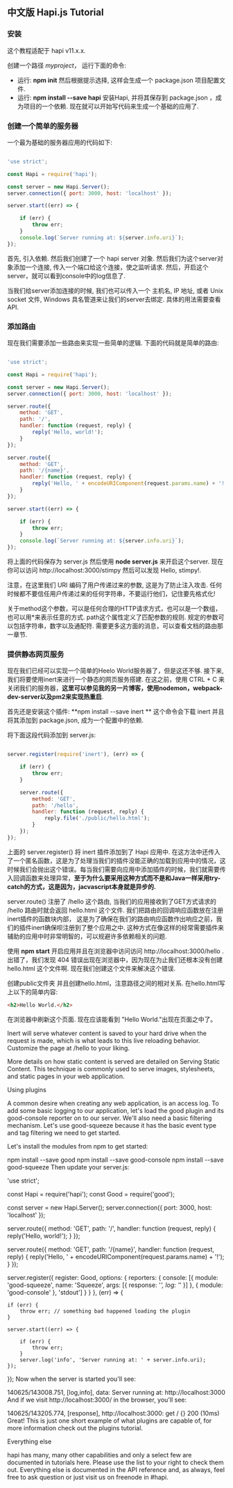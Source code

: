 ## 中文版 Hapi.js Tutorial


### 安装

这个教程适配于 hapi v11.x.x.

创建一个路径  <em>myproject</em>， 运行下面的命令:

* 运行: __npm init__ 然后根据提示选择, 这样会生成一个 package.json 项目配置文件.
* 运行: __npm install --save hapi__ 安装Hapi, 并将其保存到 package.json ，成为项目的一个依赖.
现在就可以开始写代码来生成一个基础的应用了.

### 创建一个简单的服务器

一个最为基础的服务器应用的代码如下:
```javascript

'use strict';

const Hapi = require('hapi');

const server = new Hapi.Server();
server.connection({ port: 3000, host: 'localhost' });

server.start((err) => {

    if (err) {
        throw err;
    }
    console.log(`Server running at: ${server.info.uri}`);
});
```

首先, 引入依赖. 然后我们创建了一个 hapi server 对象. 然后我们为这个server对象添加一个连接, 传入一个端口给这个连接，使之监听请求. 然后，开启这个server，就可以看到console中的log信息了.

当我们给server添加连接的时候, 我们也可以传入一个 主机名, IP 地址, 或者 Unix socket 文件,  Windows 具名管道来让我们的server去绑定. 具体的用法需要查看API.

### 添加路由

现在我们需要添加一些路由来实现一些简单的逻辑. 下面的代码就是简单的路由:

```javascript

'use strict';

const Hapi = require('hapi');

const server = new Hapi.Server();
server.connection({ port: 3000, host: 'localhost' });

server.route({
    method: 'GET',
    path: '/',
    handler: function (request, reply) {
        reply('Hello, world!');
    }
});

server.route({
    method: 'GET',
    path: '/{name}',
    handler: function (request, reply) {
        reply('Hello, ' + encodeURIComponent(request.params.name) + '!');
    }
});

server.start((err) => {

    if (err) {
        throw err;
    }
    console.log(`Server running at: ${server.info.uri}`);
});

```
将上面的代码保存为 server.js 然后使用 __node server.js__ 来开启这个server. 现在你可以访问 http://localhost:3000/stimpy 然后可以发现 Hello, stimpy!.

注意，在这里我们 URI 编码了用户传递过来的参数, 这是为了防止注入攻击. 任何时候都不要信任用户传递过来的任何字符串，不要运行他们，记住要先格式化!

关于method这个参数，可以是任何合理的HTTP请求方式，也可以是一个数组，也可以用*来表示任意的方式. path这个属性定义了匹配参数的规则. 规定的参数可以包括字符串，数字以及通配符. 需要更多这方面的消息，可以查看文档的路由那一章节.

### 提供静态网页服务

现在我们已经可以实现一个简单的Heelo World服务器了，但是这还不够. 接下来, 我们将要使用inert来进行一个静态的网页服务搭建. 在这之前，使用 CTRL + C 来关闭我们的服务器，**这里可以参见我的另一片博客，使用nodemon，webpack-dev-server以及pm2来实现热重启**.

首先还是安装这个插件: **npm install --save inert ** 这个命令会下载 inert 并且将其添加到 package.json, 成为一个配置中的依赖.

将下面这段代码添加到 server.js:

```javascript

server.register(require('inert'), (err) => {

    if (err) {
        throw err;
    }

    server.route({
        method: 'GET',
        path: '/hello',
        handler: function (request, reply) {
            reply.file('./public/hello.html');
        }
    });
});

```
上面的 server.register() 将 inert 插件添加到了 Hapi 应用中. 在这方法中还传入了一个匿名函数，这是为了处理当我们的插件没能正确的加载到应用中的情况，这时候我们会抛出这个错误。每当我们需要向应用中添加插件的时候，我们就需要传入回调函数来处理异常，__至于为什么要采用这种方式而不是和Java一样采用try-catch的方式，这是因为，jacvascript本身就是异步的.__

 server.route() 注册了 /hello 这个路由, 当我们的应用接收到了GET方式请求的 /hello 路由时就会返回 hello.html 这个文件. 我们把路由的回调响应函数放在注册inert插件的函数块内部， 这是为了确保在我们的路由响应函数作出响应之前，我们的插件inert确保呗注册到了整个应用之中. 这种方式在像这样的经常需要插件来辅助的应用中时非常明智的，可以规避许多依赖相关的问题.

使用  __npm start__ 开启应用并且在浏览器中访问访问 http://localhost:3000/hello . 出错了，我们发现 404 错误出现在浏览器中，因为现在为止我们还根本没有创建 hello.html 这个文件啊. 现在我们创建这个文件来解决这个错误.

创建public文件夹 并且创建hello.html，注意路径之间的相对关系. 在hello.html写上以下的简单内容: 
```html
<h2>Hello World.</h2>
```

在浏览器中刷新这个页面. 现在应该能看到 "Hello World."出现在页面之中了。

Inert will serve whatever content is saved to your hard drive when the request is made, which is what leads to this live reloading behavior. Customize the page at /hello to your liking.

More details on how static content is served are detailed on Serving Static Content. This technique is commonly used to serve images, stylesheets, and static pages in your web application.

Using plugins

A common desire when creating any web application, is an access log. To add some basic logging to our application, let's load the good plugin and its good-console reporter on to our server. We'll also need a basic filtering mechanism. Let's use good-squeeze because it has the basic event type and tag filtering we need to get started.

Let's install the modules from npm to get started:

npm install --save good
npm install --save good-console
npm install --save good-squeeze
Then update your server.js:

'use strict';

const Hapi = require('hapi');
const Good = require('good');

const server = new Hapi.Server();
server.connection({ port: 3000, host: 'localhost' });

server.route({
    method: 'GET',
    path: '/',
    handler: function (request, reply) {
        reply('Hello, world!');
    }
});

server.route({
    method: 'GET',
    path: '/{name}',
    handler: function (request, reply) {
        reply('Hello, ' + encodeURIComponent(request.params.name) + '!');
    }
});

server.register({
    register: Good,
    options: {
        reporters: {
            console: [{
                module: 'good-squeeze',
                name: 'Squeeze',
                args: [{
                    response: '*',
                    log: '*'
                }]
            }, {
                module: 'good-console'
            }, 'stdout']
        }
    }
}, (err) => {

    if (err) {
        throw err; // something bad happened loading the plugin
    }

    server.start((err) => {

        if (err) {
            throw err;
        }
        server.log('info', 'Server running at: ' + server.info.uri);
    });
});
Now when the server is started you'll see:

140625/143008.751, [log,info], data: Server running at: http://localhost:3000
And if we visit http://localhost:3000/ in the browser, you'll see:

140625/143205.774, [response], http://localhost:3000: get / {} 200 (10ms)
Great! This is just one short example of what plugins are capable of, for more information check out the plugins tutorial.

Everything else

hapi has many, many other capabilities and only a select few are documented in tutorials here. Please use the list to your right to check them out. Everything else is documented in the API reference and, as always, feel free to ask question or just visit us on freenode in #hapi.